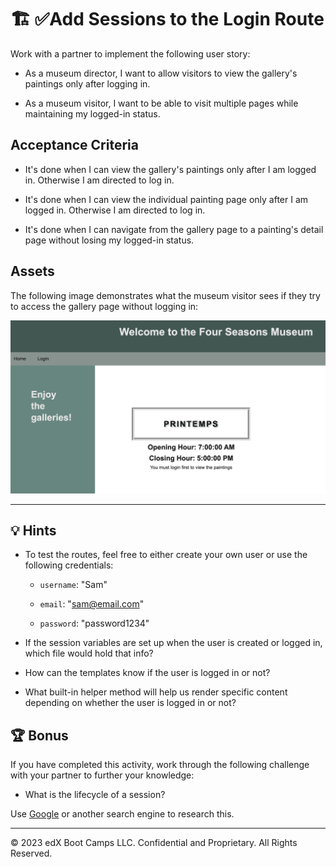 # 🏗️ ✅Add Sessions to the Login Route

Work with a partner to implement the following user story:

* As a museum director, I want to allow visitors to view the gallery's paintings only after logging in.

* As a museum visitor, I want to be able to visit multiple pages while maintaining my logged-in status.

## Acceptance Criteria

* It's done when I can view the gallery's paintings only after I am logged in. Otherwise I am directed to log in.

* It's done when I can view the individual painting page only after I am logged in. Otherwise I am directed to log in.

* It's done when I can navigate from the gallery page to a painting's detail page without losing my logged-in status.

## Assets

The following image demonstrates what the museum visitor sees if they try to access the gallery page without logging in:

![On the museum webpage, under the gallery name and operating hours, a message prompts users to log in.](./Images/01-Unauthorized-Gallery.jpg)

---

## 💡 Hints

* To test the routes, feel free to either create your own user or use the following credentials: 

  * `username`: "Sam"
  
  * `email`: "sam@email.com"
  
  * `password`: "password1234"

* If the session variables are set up when the user is created or logged in, which file would hold that info?

* How can the templates know if the user is logged in or not?

* What built-in helper method will help us render specific content depending on whether the user is logged in or not?

## 🏆 Bonus

If you have completed this activity, work through the following challenge with your partner to further your knowledge:

* What is the lifecycle of a session?

Use [Google](https://www.google.com) or another search engine to research this.

---
© 2023 edX Boot Camps LLC. Confidential and Proprietary. All Rights Reserved. 
